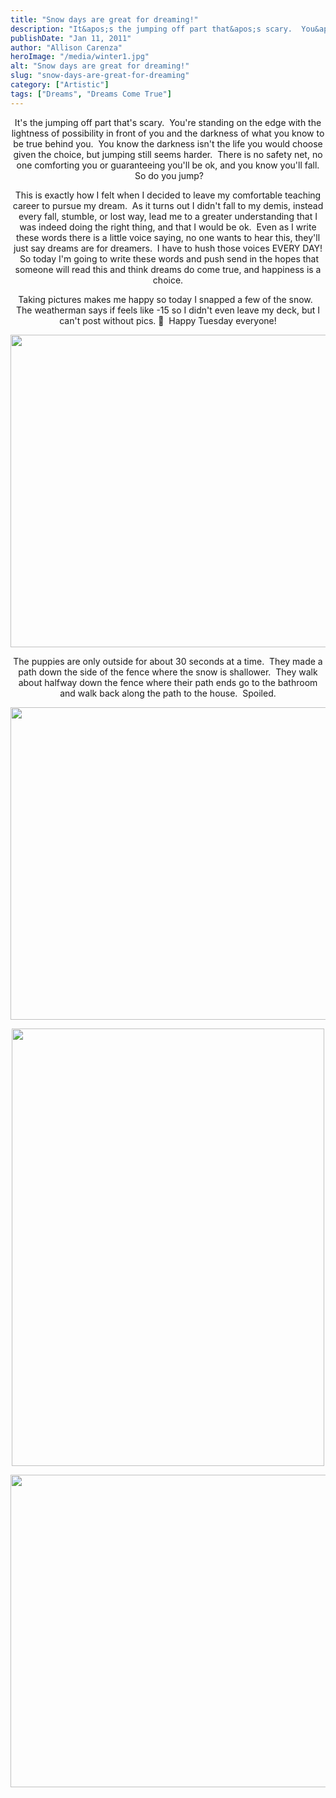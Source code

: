 ```yaml
---
title: "Snow days are great for dreaming!"
description: "It&apos;s the jumping off part that&apos;s scary.  You&apos;re standing on the edge with the lightness of possibility in front of "
publishDate: "Jan 11, 2011"
author: "Allison Carenza"
heroImage: "/media/winter1.jpg"
alt: "Snow days are great for dreaming!"
slug: "snow-days-are-great-for-dreaming"
category: ["Artistic"]
tags: ["Dreams", "Dreams Come True"]
---
```


<p style="text-align: center;">It&apos;s the jumping off part that&apos;s scary.  You&apos;re standing on the edge with the lightness of possibility in front of you and the darkness of what you know to be true behind you.  You know the darkness isn&apos;t the life you would choose given the choice, but jumping still seems harder.  There is no safety net, no one comforting you or guaranteeing you&apos;ll be ok, and you know you&apos;ll fall.  So do you jump?</p>
<p style="text-align: center;">This is exactly how I felt when I decided to leave my comfortable teaching career to pursue my dream.  As it turns out I didn&apos;t fall to my demis, instead every fall, stumble, or lost way, lead me to a greater understanding that I was indeed doing the right thing, and that I would be ok.  Even as I write these words there is a little voice saying, no one wants to hear this, they&apos;ll just say dreams are for dreamers.  I have to hush those voices EVERY DAY!  So today I&apos;m going to write these words and push send in the hopes that someone will read this and think dreams do come true, and happiness is a choice.</p>
<p style="text-align: center;">
<p style="text-align: center;">Taking pictures makes me happy so today I snapped a few of the snow.   The weatherman says if feels like -15 so I didn&apos;t even leave my deck, but I can&apos;t post without pics. 🙂  Happy Tuesday everyone!</p>
<p style="text-align: center;"><img class="aligncenter size-full wp-image-1944" title="winter1" src="/media/winter1.jpg" alt="" width="700" height="500"   /></p>
<p style="text-align: center;">The puppies are only outside for about 30 seconds at a time.  They made a path down the side of the fence where the snow is shallower.  They walk about halfway down the fence where their path ends go to the bathroom and walk back along the path to the house.  Spoiled.</p>
<p style="text-align: center;"><img class="aligncenter size-full wp-image-1945" title="winter2" src="/media/winter2.jpg" alt="" width="700" height="500"   /></p>
<p style="text-align: center;">
<p style="text-align: center;"><img class="aligncenter size-full wp-image-1946" title="winter3" src="/media/winter3.jpg" alt="" width="500" height="700"   /></p>
<p style="text-align: center;">
<p style="text-align: center;"><img class="aligncenter size-full wp-image-1947" title="winter4" src="/media/winter4.jpg" alt="" width="751" height="500"   /></p>
<p style="text-align: center;">
